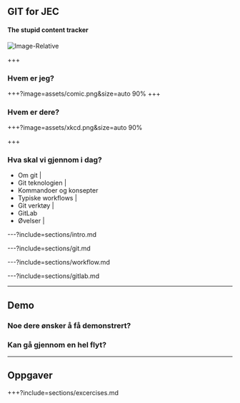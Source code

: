 ## GIT for JEC
#### The stupid content tracker
![Image-Relative](https://d1z75bzl1vljy2.cloudfront.net/kitchen-sink/octocat-daftpunkocat.gif)

+++

### Hvem er jeg?

+++?image=assets/comic.png&size=auto 90%
+++

### Hvem er dere?
+++?image=assets/xkcd.png&size=auto 90%

+++

### Hva skal vi gjennom i dag?
-   Om git |
-   Git teknologien |
  - Kommandoer og konsepter
-   Typiske workflows |
-   Git verktøy |
  - GitLab
-   Øvelser |

---?include=sections/intro.md

---?include=sections/git.md

---?include=sections/workflow.md

---?include=sections/gitlab.md

---

## Demo

### Noe dere ønsker å få demonstrert?
### Kan gå gjennom en hel flyt?

---

## Oppgaver

+++?include=sections/excercises.md
